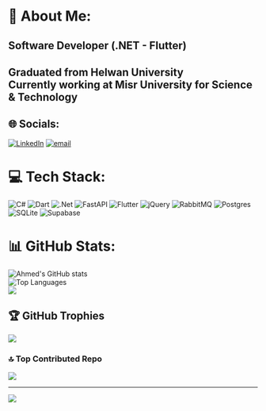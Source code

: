 # 💫 About Me:
<h2>Software Developer (.NET - Flutter)<h2/>
Graduated from Helwan University<br/>
Currently working at Misr University for Science & Technology 


## 🌐 Socials:
[![LinkedIn](https://img.shields.io/badge/LinkedIn-%230077B5.svg?logo=linkedin&logoColor=white)](https://linkedin.com/in/https://www.linkedin.com/in/ahmed-khaled-31a4061a1/) [![email](https://img.shields.io/badge/Email-D14836?logo=gmail&logoColor=white)](mailto:ahmedkhaledibrahim20@gmail.com) 

# 💻 Tech Stack:
![C#](https://img.shields.io/badge/c%23-%23239120.svg?style=for-the-badge&logo=csharp&logoColor=white) ![Dart](https://img.shields.io/badge/dart-%230175C2.svg?style=for-the-badge&logo=dart&logoColor=white) ![.Net](https://img.shields.io/badge/.NET-5C2D91?style=for-the-badge&logo=.net&logoColor=white) ![FastAPI](https://img.shields.io/badge/FastAPI-005571?style=for-the-badge&logo=fastapi) ![Flutter](https://img.shields.io/badge/Flutter-%2302569B.svg?style=for-the-badge&logo=Flutter&logoColor=white) ![jQuery](https://img.shields.io/badge/jquery-%230769AD.svg?style=for-the-badge&logo=jquery&logoColor=white) ![RabbitMQ](https://img.shields.io/badge/rabbitmq-FF6600?style=for-the-badge&logo=rabbitmq&logoColor=white) ![Postgres](https://img.shields.io/badge/postgres-%23316192.svg?style=for-the-badge&logo=postgresql&logoColor=white) ![SQLite](https://img.shields.io/badge/sqlite-%2307405e.svg?style=for-the-badge&logo=sqlite&logoColor=white) ![Supabase](https://img.shields.io/badge/Supabase-3ECF8E?style=for-the-badge&logo=supabase&logoColor=white)
# 📊 GitHub Stats:
![Ahmed's GitHub stats](https://github-readme-stats.vercel.app/api?username=ahmedkhaledibrahim&show_icons=true&theme=tokyonight)  
![Top Languages](https://github-readme-stats.vercel.app/api/top-langs/?username=ahmedkhaledibrahim&layout=compact&theme=tokyonight)  
![](https://nirzak-streak-stats.vercel.app/?user=ahmedkhaledibrahim&theme=radical&hide_border=false)<br/>
## 🏆 GitHub Trophies
![](https://github-profile-trophy.vercel.app/?username=ahmedkhaledibrahim&theme=radical&no-frame=false&no-bg=true&margin-w=4)

### 🔝 Top Contributed Repo
![](https://github-contributor-stats.vercel.app/api?username=ahmedkhaledibrahim&limit=5&theme=dark&combine_all_yearly_contributions=true)

---
[![](https://visitcount.itsvg.in/api?id=ahmedkhaledibrahim&icon=0&color=0)](https://visitcount.itsvg.in)

<!-- Proudly created with GPRM ( https://gprm.itsvg.in ) -->
